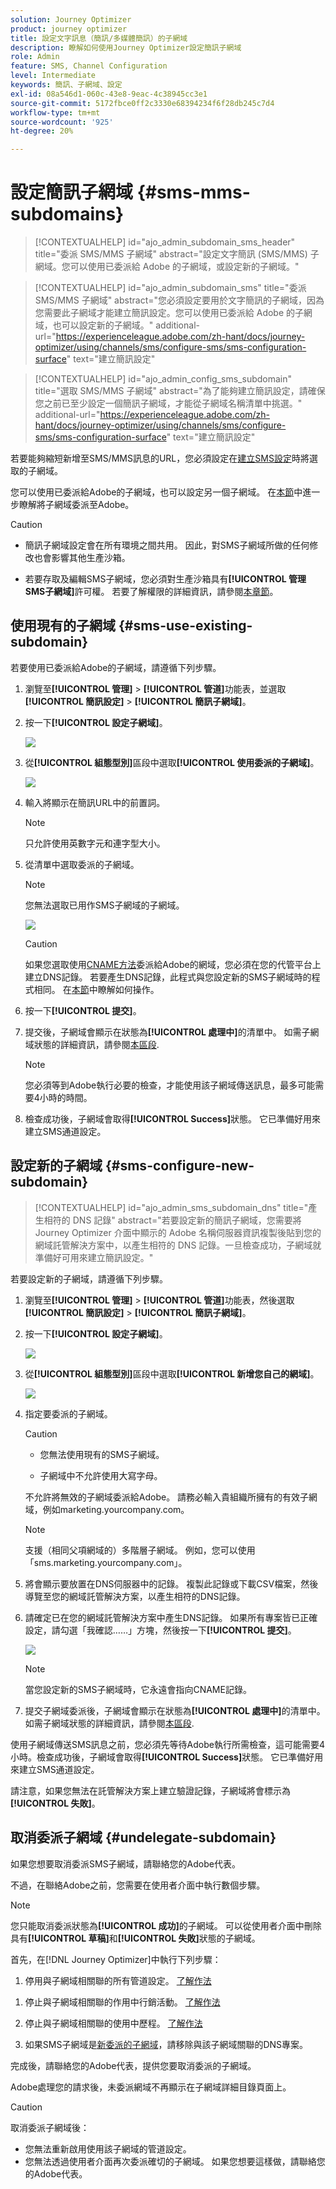 ```yaml
---
solution: Journey Optimizer
product: journey optimizer
title: 設定文字訊息（簡訊/多媒體簡訊）的子網域
description: 瞭解如何使用Journey Optimizer設定簡訊子網域
role: Admin
feature: SMS, Channel Configuration
level: Intermediate
keywords: 簡訊、子網域、設定
exl-id: 08a546d1-060c-43e8-9eac-4c38945cc3e1
source-git-commit: 5172fbce0ff2c3330e68394234f6f28db245c7d4
workflow-type: tm+mt
source-wordcount: '925'
ht-degree: 20%

---
```


# 設定簡訊子網域 {#sms-mms-subdomains}

>[!CONTEXTUALHELP]
>id="ajo_admin_subdomain_sms_header"
>title="委派 SMS/MMS 子網域"
>abstract="設定文字簡訊 (SMS/MMS) 子網域。您可以使用已委派給 Adobe 的子網域，或設定新的子網域。"

>[!CONTEXTUALHELP]
>id="ajo_admin_subdomain_sms"
>title="委派 SMS/MMS 子網域"
>abstract="您必須設定要用於文字簡訊的子網域，因為您需要此子網域才能建立簡訊設定。您可以使用已委派給 Adobe 的子網域，也可以設定新的子網域。"
>additional-url="https://experienceleague.adobe.com/zh-hant/docs/journey-optimizer/using/channels/sms/configure-sms/sms-configuration-surface" text="建立簡訊設定"

>[!CONTEXTUALHELP]
>id="ajo_admin_config_sms_subdomain"
>title="選取 SMS/MMS 子網域"
>abstract="為了能夠建立簡訊設定，請確保您之前已至少設定一個簡訊子網域，才能從子網域名稱清單中挑選。"
>additional-url="https://experienceleague.adobe.com/zh-hant/docs/journey-optimizer/using/channels/sms/configure-sms/sms-configuration-surface" text="建立簡訊設定"

若要能夠縮短新增至SMS/MMS訊息的URL，您必須設定在[建立SMS設定](sms-configuration.md#message-preset-sms)時將選取的子網域。

您可以使用已委派給Adobe的子網域，也可以設定另一個子網域。 在[本節](../configuration/delegate-subdomain.md)中進一步瞭解將子網域委派至Adobe。

>[!CAUTION]
>
>* 簡訊子網域設定會在所有環境之間共用。 因此，對SMS子網域所做的任何修改也會影響其他生產沙箱。
>
>* 若要存取及編輯SMS子網域，您必須對生產沙箱具有&#x200B;**[!UICONTROL 管理SMS子網域]**&#x200B;許可權。 若要了解權限的詳細資訊，請參閱[本章節](../administration/high-low-permissions.md)。
>

## 使用現有的子網域 {#sms-use-existing-subdomain}

若要使用已委派給Adobe的子網域，請遵循下列步驟。

1. 瀏覽至&#x200B;**[!UICONTROL 管理]** > **[!UICONTROL 管道]**&#x200B;功能表，並選取&#x200B;**[!UICONTROL 簡訊設定]** > **[!UICONTROL 簡訊子網域]**。

1. 按一下&#x200B;**[!UICONTROL 設定子網域]**。

   ![](assets/sms_set-up-subdomain.png)

1. 從&#x200B;**[!UICONTROL 組態型別]**&#x200B;區段中選取&#x200B;**[!UICONTROL 使用委派的子網域]**。

   ![](assets/sms_use-delegated-subdomain.png)

1. 輸入將顯示在簡訊URL中的前置詞。

   >[!NOTE]
   >
   >只允許使用英數字元和連字型大小。

1. 從清單中選取委派的子網域。

   >[!NOTE]
   >
   >您無法選取已用作SMS子網域的子網域。

   <!--Capital letters are not allowed in subdomains. TBC by PM-->

   ![](assets/sms_prefix-and-subdomain.png)

   <!--Note that you cannot use multiple delegated subdomains of the same parent domain. For example, if 'marketing1.yourcompany.com' is already delegated to Adobe for your SMS messages, you will not be able to use 'marketing2.yourcompany.com'. However, multi-level subdomains being supported for SMS, you may proceed using a subdomain of 'marketing1.yourcompany.com' (such as 'email.marketing1.yourcompany.com'), or a different parent domain.-->

   >[!CAUTION]
   >
   >如果您選取使用[CNAME方法](../configuration/delegate-subdomain.md#cname-subdomain-delegation)委派給Adobe的網域，您必須在您的代管平台上建立DNS記錄。 若要產生DNS記錄，此程式與您設定新的SMS子網域時的程式相同。 在[本節](#sms-configure-new-subdomain)中瞭解如何操作。

1. 按一下&#x200B;**[!UICONTROL 提交]**。

1. 提交後，子網域會顯示在狀態為&#x200B;**[!UICONTROL 處理中]**&#x200B;的清單中。 如需子網域狀態的詳細資訊，請參閱[本區段](../configuration/about-subdomain-delegation.md#access-delegated-subdomains).<!--Same statuses?-->

   >[!NOTE]
   >
   >您必須等到Adobe執行必要的檢查，才能使用該子網域傳送訊息，最多可能需要4小時的時間。<!--Learn more in [this section](delegate-subdomain.md#subdomain-validation).-->

1. 檢查成功後，子網域會取得&#x200B;**[!UICONTROL Success]**&#x200B;狀態。 它已準備好用來建立SMS通道設定。

## 設定新的子網域 {#sms-configure-new-subdomain}

>[!CONTEXTUALHELP]
>id="ajo_admin_sms_subdomain_dns"
>title="產生相符的 DNS 記錄"
>abstract="若要設定新的簡訊子網域，您需要將 Journey Optimizer 介面中顯示的 Adobe 名稱伺服器資訊複製後貼到您的網域託管解決方案中，以產生相符的 DNS 記錄。一旦檢查成功，子網域就準備好可用來建立簡訊設定。"

若要設定新的子網域，請遵循下列步驟。

1. 瀏覽至&#x200B;**[!UICONTROL 管理]** > **[!UICONTROL 管道]**&#x200B;功能表，然後選取&#x200B;**[!UICONTROL 簡訊設定]** > **[!UICONTROL 簡訊子網域]**。

1. 按一下&#x200B;**[!UICONTROL 設定子網域]**。

   ![](assets/sms_set-up-subdomain.png)

1. 從&#x200B;**[!UICONTROL 組態型別]**&#x200B;區段中選取&#x200B;**[!UICONTROL 新增您自己的網域]**。

   ![](assets/sms_add-your-own-subdomain.png)

1. 指定要委派的子網域。

   >[!CAUTION]
   >
   >* 您無法使用現有的SMS子網域。
   >
   >* 子網域中不允許使用大寫字母。

   不允許將無效的子網域委派給Adobe。 請務必輸入貴組織所擁有的有效子網域，例如marketing.yourcompany.com。

   >[!NOTE]
   >
   >支援（相同父項網域的）多階層子網域。 例如，您可以使用「sms.marketing.yourcompany.com」。

1. 將會顯示要放置在DNS伺服器中的記錄。 複製此記錄或下載CSV檔案，然後導覽至您的網域託管解決方案，以產生相符的DNS記錄。

1. 請確定已在您的網域託管解決方案中產生DNS記錄。 如果所有專案皆已正確設定，請勾選「我確認……」方塊，然後按一下&#x200B;**[!UICONTROL 提交]**。

   ![](assets/sms_add-your-own-subdomain-confirm.png)

   >[!NOTE]
   >
   >當您設定新的SMS子網域時，它永遠會指向CNAME記錄。

1. 提交子網域委派後，子網域會顯示在狀態為&#x200B;**[!UICONTROL 處理中]**&#x200B;的清單中。 如需子網域狀態的詳細資訊，請參閱[本區段](../configuration/about-subdomain-delegation.md#access-delegated-subdomains).<!--Same statuses?-->

使用子網域傳送SMS訊息之前，您必須先等待Adobe執行所需檢查，這可能需要4小時。<!--Learn more in [this section](#subdomain-validation).-->檢查成功後，子網域會取得&#x200B;**[!UICONTROL Success]**&#x200B;狀態。 它已準備好用來建立SMS通道設定。

請注意，如果您無法在託管解決方案上建立驗證記錄，子網域將會標示為&#x200B;**[!UICONTROL 失敗]**。

## 取消委派子網域 {#undelegate-subdomain}

如果您想要取消委派SMS子網域，請聯絡您的Adobe代表。

不過，在聯絡Adobe之前，您需要在使用者介面中執行數個步驟。

>[!NOTE]
>
>您只能取消委派狀態為&#x200B;**[!UICONTROL 成功]**&#x200B;的子網域。 可以從使用者介面中刪除具有&#x200B;**[!UICONTROL 草稿]**&#x200B;和&#x200B;**[!UICONTROL 失敗]**&#x200B;狀態的子網域。

首先，在[!DNL Journey Optimizer]中執行下列步驟：

1. 停用與子網域相關聯的所有管道設定。 [了解作法](../configuration/channel-surfaces.md#deactivate-a-surface)

<!--
1. If the SMS subdomain is using an email subdomain that was [already delegated](#lp-use-existing-subdomain) to Adobe, undelegate the email subdomain. [Learn how](../configuration/delegate-subdomain.md#undelegate-subdomain)-->

1. 停止與子網域相關聯的作用中行銷活動。 [了解作法](../campaigns/modify-stop-campaign.md#stop)

1. 停止與子網域相關聯的使用中歷程。 [了解作法](../building-journeys/end-journey.md#stop-journey)

1. 如果SMS子網域是[新委派的子網域](#sms-configure-new-subdomain)，請移除與該子網域關聯的DNS專案。

完成後，請聯絡您的Adobe代表，提供您要取消委派的子網域。

Adobe處理您的請求後，未委派網域不再顯示在子網域詳細目錄頁面上。

>[!CAUTION]
>
>取消委派子網域後：
>
>   * 您無法重新啟用使用該子網域的管道設定。
>   * 您無法透過使用者介面再次委派確切的子網域。 如果您想要這樣做，請聯絡您的Adobe代表。
